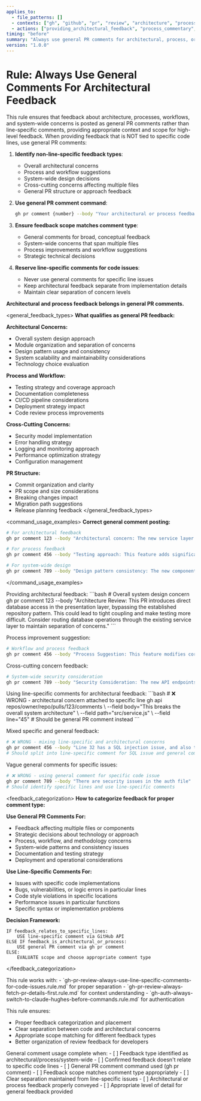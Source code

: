 ```yaml
---
applies_to:
  - file_patterns: []
  - contexts: ["gh", "github", "pr", "review", "architecture", "process_feedback"]
  - actions: ["providing_architectural_feedback", "process_commentary", "system_wide_feedback"]
timing: "before"
summary: "Always use general PR comments for architectural, process, or system-wide feedback that doesn't relate to specific code lines"
version: "1.0.0"
---
```


# Rule: Always Use General Comments For Architectural Feedback

<purpose>
This rule ensures that feedback about architecture, processes, workflows, and system-wide concerns is posted as general PR comments rather than line-specific comments, providing appropriate context and scope for high-level feedback.
</purpose>

<instructions>
When providing feedback that is NOT tied to specific code lines, use general PR comments:

1. **Identify non-line-specific feedback types**:
   - Overall architectural concerns
   - Process and workflow suggestions
   - System-wide design decisions
   - Cross-cutting concerns affecting multiple files
   - General PR structure or approach feedback

2. **Use general PR comment command**:
   ```bash
   gh pr comment {number} --body "Your architectural or process feedback here"
   ```

3. **Ensure feedback scope matches comment type**:
   - General comments for broad, conceptual feedback
   - System-wide concerns that span multiple files
   - Process improvements and workflow suggestions
   - Strategic technical decisions

4. **Reserve line-specific comments for code issues**:
   - Never use general comments for specific line issues
   - Keep architectural feedback separate from implementation details
   - Maintain clear separation of concern levels

**Architectural and process feedback belongs in general PR comments.**
</instructions>

<general_feedback_types>
**What qualifies as general PR feedback:**

**Architectural Concerns:**
- Overall system design approach
- Module organization and separation of concerns
- Design pattern usage and consistency
- System scalability and maintainability considerations
- Technology choice evaluation

**Process and Workflow:**
- Testing strategy and coverage approach
- Documentation completeness
- CI/CD pipeline considerations
- Deployment strategy impact
- Code review process improvements

**Cross-Cutting Concerns:**
- Security model implementation
- Error handling strategy
- Logging and monitoring approach
- Performance optimization strategy
- Configuration management

**PR Structure:**
- Commit organization and clarity
- PR scope and size considerations
- Breaking changes impact
- Migration path suggestions
- Release planning feedback
</general_feedback_types>

<command_usage_examples>
**Correct general comment posting:**

```bash
# For architectural feedback
gh pr comment 123 --body "Architectural concern: The new service layer bypasses the existing authentication middleware. Consider integrating with the current auth system to maintain consistent security across all services."

# For process feedback  
gh pr comment 456 --body "Testing approach: This feature adds significant complexity but lacks integration tests. Consider adding end-to-end tests to verify the complete workflow before merging."

# For system-wide design
gh pr comment 789 --body "Design pattern consistency: The new components use a different state management approach than existing modules. For maintainability, consider aligning with the established Redux pattern or documenting the rationale for the new approach."
```
</command_usage_examples>

<examples>
<correct>
Providing architectural feedback:
```bash
# Overall system design concern
gh pr comment 123 --body "Architecture Review: This PR introduces direct database access in the presentation layer, bypassing the established repository pattern. This could lead to tight coupling and make testing more difficult. Consider routing database operations through the existing service layer to maintain separation of concerns."
```

Process improvement suggestion:
```bash
# Workflow and process feedback
gh pr comment 456 --body "Process Suggestion: This feature modifies core authentication logic but doesn't include migration scripts for existing user sessions. Consider adding a migration strategy or backward compatibility approach to prevent user session invalidation during deployment."
```

Cross-cutting concern feedback:
```bash
# System-wide security consideration
gh pr comment 789 --body "Security Consideration: The new API endpoints don't follow the established rate limiting pattern used throughout the application. For consistency and security, consider applying the same rate limiting middleware to these endpoints."
```
</correct>

<incorrect>
Using line-specific comments for architectural feedback:
```bash
# ❌ WRONG - architectural concern attached to specific line
gh api repos/owner/repo/pulls/123/comments \
  --field body="This breaks the overall system architecture" \
  --field path="src/service.js" \
  --field line="45"
# Should be general PR comment instead
```

Mixed specific and general feedback:
```bash
# ❌ WRONG - mixing line-specific and architectural concerns
gh pr comment 456 --body "Line 32 has a SQL injection issue, and also the overall architecture doesn't follow our patterns"
# Should split into line-specific comment for SQL issue and general comment for architecture
```

Vague general comments for specific issues:
```bash
# ❌ WRONG - using general comment for specific code issue
gh pr comment 789 --body "There are security issues in the auth file"
# Should identify specific lines and use line-specific comments
```
</incorrect>
</examples>

<feedback_categorization>
**How to categorize feedback for proper comment type:**

**Use General PR Comments For:**
- Feedback affecting multiple files or components
- Strategic decisions about technology or approach
- Process, workflow, and methodology concerns
- System-wide patterns and consistency issues
- Documentation and testing strategy
- Deployment and operational considerations

**Use Line-Specific Comments For:**
- Issues with specific code implementations
- Bugs, vulnerabilities, or logic errors in particular lines
- Code style violations in specific locations
- Performance issues in particular functions
- Specific syntax or implementation problems

**Decision Framework:**
```
IF feedback_relates_to_specific_lines:
    USE line-specific comment via GitHub API
ELSE IF feedback_is_architectural_or_process:
    USE general PR comment via gh pr comment
ELSE:
    EVALUATE scope and choose appropriate comment type
```
</feedback_categorization>

<integration>
This rule works with:
- `gh-pr-review-always-use-line-specific-comments-for-code-issues.rule.md` for proper separation
- `gh-pr-review-always-fetch-pr-details-first.rule.md` for context understanding
- `gh-auth-always-switch-to-claude-hughes-before-commands.rule.md` for authentication

This rule ensures:
- Proper feedback categorization and placement
- Clear separation between code and architectural concerns
- Appropriate scope matching for different feedback types
- Better organization of review feedback for developers
</integration>

<validation>
General comment usage complete when:
- [ ] Feedback type identified as architectural/process/system-wide
- [ ] Confirmed feedback doesn't relate to specific code lines
- [ ] General PR comment command used (gh pr comment)
- [ ] Feedback scope matches comment type appropriately
- [ ] Clear separation maintained from line-specific issues
- [ ] Architectural or process feedback properly conveyed
- [ ] Appropriate level of detail for general feedback provided
</validation>